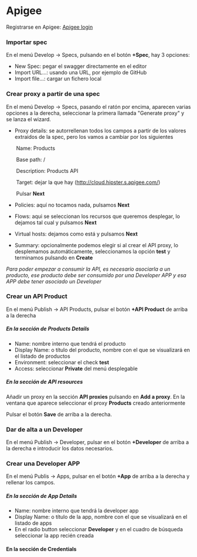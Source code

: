 # Apigee

Registrarse en Apigee: [Apigee login](https://login.apigee.com/login "Apigee login")


### Importar spec

En el menú Develop -> Specs, pulsando en el botón **+Spec**, hay 3 opciones:

* New Spec: pegar el swagger directamente en el editor
* Import URL...: usando una URL, por ejemplo de GitHub
* Import file...: cargar un fichero local


### Crear proxy a partir de una spec

En el menú Develop -> Specs, pasando el ratón por encima, aparecen varias opciones a la derecha, seleccionar la primera llamada "Generate proxy" y se lanza el wizard.

* Proxy details: se autorrellenan todos los campos a partir de los valores extraidos de la spec, pero los vamos a cambiar por los siguientes

&nbsp;&nbsp;&nbsp;&nbsp;&nbsp;&nbsp;&nbsp;Name: Products

&nbsp;&nbsp;&nbsp;&nbsp;&nbsp;&nbsp;&nbsp;Base path: /

&nbsp;&nbsp;&nbsp;&nbsp;&nbsp;&nbsp;&nbsp;Description: Products API

&nbsp;&nbsp;&nbsp;&nbsp;&nbsp;&nbsp;&nbsp;Target: dejar la que hay (http://cloud.hipster.s.apigee.com/)

&nbsp;&nbsp;&nbsp;&nbsp;&nbsp;&nbsp;&nbsp;Pulsar **Next**

* Policies: aquí no tocamos nada, pulsamos **Next**

* Flows: aqui se seleccionan los recursos que queremos desplegar, lo dejamos tal cual y pulsamos **Next**

* Virtual hosts: dejamos como está y pulsamos **Next**

* Summary: opcionalmente podemos elegir si al crear el API proxy, lo desplemamos automáticamente, seleccionamos la opción **test** y terminamos pulsando en **Create**

*Para poder empezar a consumir la API, es necesario asociarla a un producto, ese producto debe ser consumido por una Developer APP y esa APP debe tener asociado un Developer*

### Crear un API Product

En el menú Publish -> API Products, pulsar el botón **+API Product** de arriba a la derecha

##### En la sección de Products Details
* Name: nombre interno que tendrá el producto
* Display Name: o título del producto, nombre con el que se visualizará en el listado de productos
* Environment: seleccionar el check **test**
* Access: seleccionar **Private** del menú desplegable

##### En la sección de API resources
Añadir un proxy en la sección **API proxies** pulsando en **Add a proxy**. En la ventana que aparece seleccionar el proxy **Products** creado anteriormente

Pulsar el botón **Save** de arriba a la derecha.

### Dar de alta a un Developer

En el menú Publish -> Developer, pulsar en el botón **+Developer** de arriba a la derecha e introducir los datos necesarios.

### Crear una Developer APP

En el menú Publis -> Apps, pulsar en el botón **+App** de arriba a la derecha y rellenar los campos.

##### En la sección de App Details
* Name: nombre interno que tendrá la developer app
* Display Name: o título de la app, nombre con el que se visualizará en el listado de apps
* En el radio button seleccionar **Developer** y en el cuadro de búsqueda seleccionar la app recién creada

#### En la sección de Credentials
